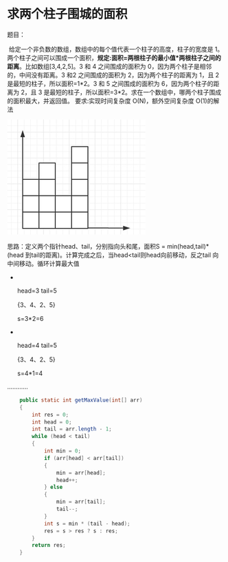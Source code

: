 # 求两个柱子围城的面积

题目：

​	给定一个非负数的数组，数组中的每个值代表一个柱子的高度，柱子的宽度是 1。两个柱子之间可以围成一个面积，**规定:面积=两根柱子的最小值\*两根柱子之间的距离**。比如数组[3,4,2,5]。3 和 4 之间围成的面积为 0，因为两个柱子是相邻的，中间没有距离。3 和2 之间围成的面积为 2，因为两个柱子的距离为 1，且 2 是最短的柱子，所以面积=1\*2。3 和 5 之间围成的面积为 6，因为两个柱子的距离为 2，且 3 是最短的柱子，所以面积=3*2。求在一个数组中，哪两个柱子围成的面积最大，并返回值。
要求:实现时间复杂度 O(N)，额外空间复杂度 O(1)的解法

![](../pic/pic6.png)

思路：定义两个指针head、tail，分别指向头和尾，面积S = min(head,tail)*(head 到tail的距离)。计算完成之后，当head<tail则head向前移动，反之tail 向中间移动。循环计算最大值

* ​

  head=3      tail=5

  {3、4、2、5}

  s=3*2=6

* ​

  head=4      tail=5

  {3、4、2、5}

  s=4*1=4

…………

```java
	public static int getMaxValue(int[] arr)
	{
		int res = 0;
		int head = 0;
		int tail = arr.length - 1;
		while (head < tail)
		{
			int min = 0;
			if (arr[head] < arr[tail])
			{
				min = arr[head];
				head++;
			} else
			{
				min = arr[tail];
				tail--;
			}
			int s = min * (tail - head);
			res = s > res ? s : res;
		}
		return res;
	}
```